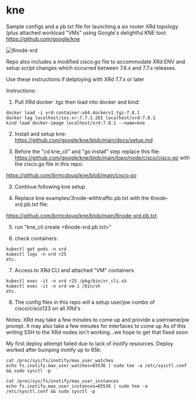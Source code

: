 # kne

Sample configs and a pb.txt file for launching a six router XRd topology (plus attached workload "VMs" using Google's delightful KNE tool: https://github.com/google/kne


![6node-xrd](https://github.com/brmcdoug/kne/blob/main/6node-xrd-topo.png)

Repo also includes a modified cisco.go file to accommodate XRd ENV and setup script changes which occurred between 7.6.x and 7.7.x releases.

Use these instructions if delploying with XRd 7.7.x or later 

Instructions:

1. Pull XRd docker .tgz then load into docker and kind:
```
docker load -i xrd-container-x64.dockerv1.tgz-7.8.1
docker tag localhost/ios-xr:7.7.1.26I localhost/xrd:7.8.1
kind load docker-image localhost/xrd:7.8.1 --name=kne
```

2. Install and setup kne: https://github.com/google/kne/blob/main/docs/setup.md

2. Before the "cd kne_cli" and "go install" step replace this file: https://github.com/google/kne/blob/main/topo/node/cisco/cisco.go with the cisco.go file in this repo:
 
https://github.com/brmcdoug/kne/blob/main/cisco.go

3. Continue following kne setup

4. Replace kne examples/3node-withtraffic.pb.txt with the 6node-xrd.pb.txt file: 

https://github.com/brmcdoug/kne/blob/main/6node-xrd.pb.txt

5. run "kne_cli create <6node-xrd.pb.txt>"

6. check containers:

```
kubectl get pods -n xrd
kubectl logs -n xrd r25
etc.
```

7. Access to XRd CLI and attached "VM" containers

```
kubectl exec -it -n xrd r25 /pkg/bin/xr_cli.sh
kubectl exec -it -n xrd vm-1 /bin/sh
etc.
```
8. The config files in this repo will a setup user/pw combo of cisco/cisco123 on all XRd's

Notes:
XRd may take a few minutes to come up and provide a username/pw prompt. It may also take a few minutes for interfaces to come up
As of this writing SSH to the XRd nodes isn't working...we hope to get that fixed soon

My first deploy attempt failed due to lack of inotify resources. Deploy worked after bumping inotify up to 65k:
```
cat /proc/sys/fs/inotify/max_user_watches
echo fs.inotify.max_user_watches=65536 | sudo tee -a /etc/sysctl.conf && sudo sysctl -p

cat /proc/sys/fs/inotify/max_user_instances
echo fs.inotify.max_user_instances=65536 | sudo tee -a /etc/sysctl.conf && sudo sysctl -p
```



